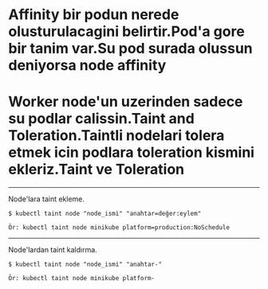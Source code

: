 # Affinity bir podun nerede olusturulacagini belirtir.Pod'a gore bir tanim var.Su pod surada olussun deniyorsa node affinity
# Worker node'un uzerinden sadece su podlar calissin.Taint and Toleration.Taintli nodelari tolera etmek icin podlara toleration kismini ekleriz.Taint ve Toleration
***
Node'lara taint ekleme.
```
$ kubectl taint node "node_ismi" "anahtar=değer:eylem"

Ör: kubectl taint node minikube platform=production:NoSchedule
```
***
Node'lardan taint kaldırma.
```
$ kubectl taint node "node_ismi" "anahtar-"

Ör: kubectl taint node minikube platform-
```